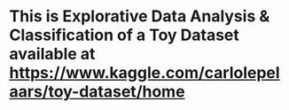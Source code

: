  # This is Explorative Data Analysis & Classification of a Toy Dataset available at https://www.kaggle.com/carlolepelaars/toy-dataset/home
